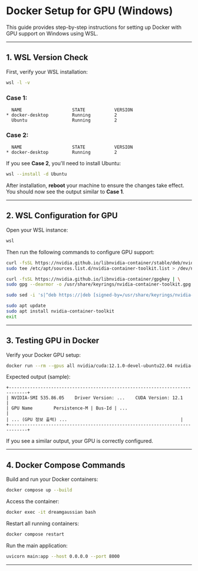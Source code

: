# Docker Setup for GPU (Windows)

This guide provides step-by-step instructions for setting up Docker with GPU support on Windows using WSL.

---

## 1. WSL Version Check

First, verify your WSL installation:

```bash
wsl -l -v
```

### **Case 1:**

```
  NAME                   STATE           VERSION
* docker-desktop         Running         2
  Ubuntu                 Running         2
```

### **Case 2:**

```
  NAME                   STATE           VERSION
* docker-desktop         Running         2
```

If you see **Case 2**, you'll need to install Ubuntu:

```bash
wsl --install -d Ubuntu
```

After installation, **reboot** your machine to ensure the changes take effect. You should now see the output similar to **Case 1**.

---

## 2. WSL Configuration for GPU

Open your WSL instance:

```bash
wsl
```

Then run the following commands to configure GPU support:

```bash
curl -fsSL https://nvidia.github.io/libnvidia-container/stable/deb/nvidia-container-toolkit.list | \
sudo tee /etc/apt/sources.list.d/nvidia-container-toolkit.list > /dev/null

curl -fsSL https://nvidia.github.io/libnvidia-container/gpgkey | \
sudo gpg --dearmor -o /usr/share/keyrings/nvidia-container-toolkit.gpg

sudo sed -i 's|^deb https://|deb [signed-by=/usr/share/keyrings/nvidia-container-toolkit.gpg] https://|' /etc/apt/sources.list.d/nvidia-container-toolkit.list

sudo apt update
sudo apt install nvidia-container-toolkit
exit
```

---

## 3. Testing GPU in Docker

Verify your Docker GPU setup:

```bash
docker run --rm --gpus all nvidia/cuda:12.1.0-devel-ubuntu22.04 nvidia-smi
```

Expected output (sample):

```
+-----------------------------------------------------------------------------+
| NVIDIA-SMI 535.86.05    Driver Version: ...    CUDA Version: 12.1          |
| GPU Name        Persistence-M | Bus-Id | ...                               |
| ... (GPU 정보 출력) ...                                           |
+-----------------------------------------------------------------------------+
```

If you see a similar output, your GPU is correctly configured.

---

## 4. Docker Compose Commands

Build and run your Docker containers:

```bash
docker compose up --build
```

Access the container:

```bash
docker exec -it dreamgaussian bash
```

Restart all running containers:

```bash
docker compose restart
```

Run the main application:

```bash
uvicorn main:app --host 0.0.0.0 --port 8000
```

---
